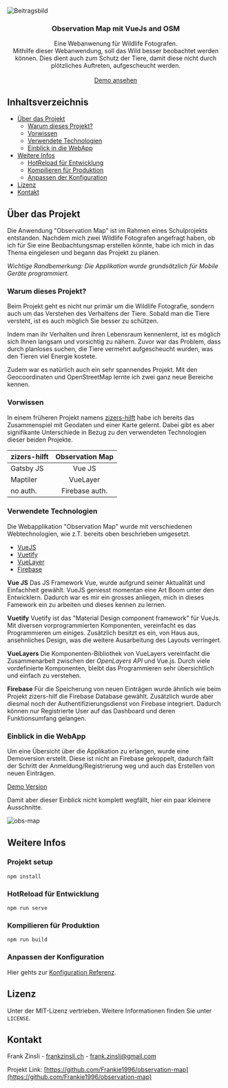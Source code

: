 ![Beitragsbild](https://user-images.githubusercontent.com/61183121/83639839-9241d500-a5ab-11ea-85e3-56f7f5ffd2ee.jpg)
<br />
<p align="center">
  <h3 align="center">Observation Map mit VueJs and OSM</h3>

  <p align="center">
    Eine Webanwenung für Wildlife Fotografen. 
    <br>
    Mithilfe dieser Webanwendung, soll das Wild besser beobachtet werden können. Dies dient auch zum Schutz der Tiere, damit diese nicht durch plötzliches Auftreten, aufgescheucht werden.
    <br />
    <br />
    <a href="https://frankie1996.github.io/observation-map/">Demo ansehen</a>
  </p>
</p>

## Inhaltsverzeichnis

* [Über das Projekt](#Über-das-Projekt)
  * [Warum dieses Projekt?](#Warum-dieses-Projekt?)
  * [Vorwissen](#Vorwissen)
  * [Verwendete Technologien](#Verwendete-Technologien)
  * [Einblick in die WebApp](#Einblick-in-die-WebApp)
* [Weitere Infos](#Weitere-Infos)
  * [HotReload für Entwicklung](#HotReload-für-Entwicklung)
  * [Kompilieren für Produktion](#Kompilieren-für-Produktion)
  * [Anpassen der Konfiguration](#Anpassen-der-Konfiguration)
* [Lizenz](#Lizenz)
* [Kontakt](#Kontakt)

## Über das Projekt

Die Anwendung "Observation Map" ist im Rahmen eines Schulprojekts entstanden. Nachdem mich zwei Wildlife Fotografen angefragt haben, ob
ich für Sie eine Beobachtungsmap erstellen könnte, habe ich mich in das 
Thema eingelesen und begann das Projekt zu planen. 

*Wichtige Randbemerkung: Die Applikation wurde grundsätzlich für Mobile Geräte programmiert.*

### Warum dieses Projekt? ###

Beim Projekt geht es nicht nur primär um die Wildlife Fotografie, sondern
auch um das Verstehen des Verhaltens der Tiere. Sobald man die Tiere versteht, ist es auch möglich Sie besser zu schützen. 

Indem man ihr Verhalten und ihren Lebensraum kennenlernt, ist es möglich sich Ihnen langsam und vorsichtig zu nähern. Zuvor war das Problem, dass durch planloses suchen, die Tiere vermehrt aufgescheucht wurden, was den Tieren viel Energie kostete.

Zudem war es natürlich auch ein sehr spannendes Projekt. Mit den Geocoordinaten und OpenStreetMap lernte ich zwei ganz neue Bereiche kennen.

### Vorwissen ###

In einem früheren Projekt namens [zizers-hilft](https://www.digezz.ch/isoliert-aber-nicht-allein-coronavirus-community-maps/) habe ich bereits das Zusammenspiel mit Geodaten und einer Karte gelernt. Dabei gibt es aber signifikante Unterschiede in Bezug zu den verwendeten Technologien dieser beiden Projekte. 

| zizers-hilft  | Observation Map |
| ------------- |:---------------:|
| Gatsby JS     | Vue JS          |
| Maptiler      | VueLayer        |
| no auth.      | Firebase auth.  |

### Verwendete Technologien

Die Webapplikation "Observation Map" wurde mit verschiedenen Webtechnologien, wie z.T. bereits oben beschrieben umgesetzt.

* [VueJS](https://vuejs.org/)
* [Vuetify](https://vuetifyjs.com/)
* [VueLayer](https://vuelayers.github.io)
* [Firebase](https://firebase.google.com/)

**Vue JS**
Das JS Framework Vue, wurde aufgrund seiner Aktualität und Einfachheit gewählt. VueJS geniesst momentan eine Art Boom unter den Entwicklern. Dadurch war es mir ein grosses anliegen, mich in dieses Famework ein zu arbeiten und dieses kennen zu lernen.

**Vuetify**
Vuetify ist das "Material Design component framework" für VueJs. Mit diversen vorprogrammierten Komponenten, vereinfacht es das Programmieren um einiges. Zusätzlich besitzt es ein, von Haus aus, ansehnliches Design, was die weitere Ausarbeitung des Layouts verringert.

**VueLayers**
Die Komponenten-Bibliothek von VueLayers vereinfacht die Zusammenarbeit zwischen der *OpenLayers API* und Vue.js. Durch viele vordefinierte Komponenten, bleibt das Programmieren sehr übersichtlich und einfach zu verstehen.

**Firebase**
Für die Speicherung von neuen Einträgen wurde ähnlich wie beim Projekt zizers-hilf die Firebase Database gewählt. Zusätzlich wurde aber diesmal noch der Authentifizierungsdienst von Firebase integriert. Dadurch können nur Registrierte User auf das Dashboard und deren Funktionsumfang gelangen.

### Einblick in die WebApp

Um eine Übersicht über die Applikation zu erlangen, wurde eine Demoversion erstellt. Diese ist nicht an Firebase gekoppelt, dadurch fällt der Schritt der Anmeldung/Registrierung weg und auch das Erstellen von neuen Einträgen.

[Demo Version](https://frankie1996.github.io/observation-map/)

Damit aber dieser Einblick nicht komplett wegfällt, hier ein paar kleinere Ausschnitte.

![obs-map](https://user-images.githubusercontent.com/61183121/83629109-d4621b00-a599-11ea-856d-677e08ce6444.jpg)

## Weitere Infos
### Projekt setup
```
npm install
```

### HotReload für Entwicklung
```
npm run serve
```

### Kompilieren für Produktion
```
npm run build
```

### Anpassen der Konfiguration
Hier gehts zur [Konfiguration Referenz](https://cli.vuejs.org/config/).

## Lizenz

Unter der MIT-Lizenz vertrieben. Weitere Informationen finden Sie unter `LICENSE`.

## Kontakt

Frank Zinsli - [frankzinsli.ch](https://frankzinsli.ch) - frank.zinsli@gmail.com

Projekt Link: [https://github.com/Frankie1996/observation-map](https://github.com/Frankie1996/observation-map)